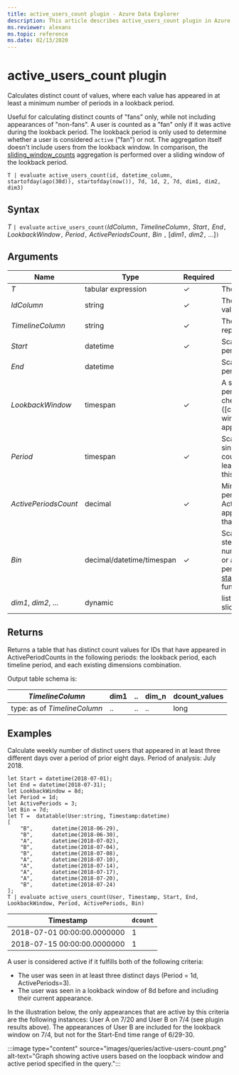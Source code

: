 ```yaml
---
title: active_users_count plugin - Azure Data Explorer
description: This article describes active_users_count plugin in Azure Data Explorer.
ms.reviewer: alexans
ms.topic: reference
ms.date: 02/13/2020
---
```

# active_users_count plugin

Calculates distinct count of values, where each value has appeared in at least a minimum number of periods in a lookback period.

Useful for calculating distinct counts of "fans" only,  while not including appearances of "non-fans". A user is counted as a "fan" only if it was active during the lookback period. The lookback period is only used to determine whether a user is considered `active` ("fan") or not. The aggregation itself doesn't include users from the lookback window. In comparison, the [sliding_window_counts](sliding-window-counts-plugin.md) aggregation is performed over a sliding window of the lookback period.

```kusto
T | evaluate active_users_count(id, datetime_column, startofday(ago(30d)), startofday(now()), 7d, 1d, 2, 7d, dim1, dim2, dim3)
```

## Syntax

*T* `| evaluate` `active_users_count(`*IdColumn*`,` *TimelineColumn*`,` *Start*`,` *End*`,` *LookbackWindow*`,` *Period*`,` *ActivePeriodsCount*`,` *Bin* `,` [*dim1*`,` *dim2*`,` ...]`)`

## Arguments

| Name | Type | Required | Description |
| -- | -- | -- | -- |
| *T* | tabular expression | &check; | The input tabular expression.|
| *IdColumn* | string | &check; | The name of the column with ID values that represent user activity. |
| *TimelineColumn* | string | &check; | The name of the column that represents timeline. |
| *Start* | datetime |  &check;  | Scalar with value of the analysis start period. |
| *End* | datetime |   | Scalar with value of the analysis end period. |
| *LookbackWindow* | timespan | &check; | A sliding time window defining a period where user appearance is checked. Lookback period starts at ([current appearance] - [lookback window]) and ends on ([current appearance]). |
| *Period* | timespan | &check; | Scalar constant timespan to count as single appearance (a user will be counted as active if it appears in at least distinct ActivePeriodsCount of this timespan. |
| *ActivePeriodsCount* | decimal | &check; | Minimal number of distinct active periods to decide if user is active. Active users are those users who appeared in at least (equal or greater than) active periods count. |
| *Bin* | decimal/datetime/timespan | &check; | Scalar constant value of the analysis step period. Can be a numeric/datetime/timestamp value, or a string that is `week`/`month`/`year`. All periods will be the corresponding [startofweek](startofweekfunction.md)/[startofmonth](startofmonthfunction.md)/[startofyear](startofyearfunction.md) functions. |
| *dim1*, *dim2*, ... | dynamic |   | list of the dimensions columns that slice the activity metrics calculation. |

## Returns

Returns a table that has distinct count values for IDs that have appeared in ActivePeriodCounts in the following periods: the lookback period, each timeline period, and each existing dimensions combination.

Output table schema is:

|*TimelineColumn*|dim1|..|dim_n|dcount_values|
|---|---|---|---|---|
|type: as of *TimelineColumn*|..|..|..|long|

## Examples

Calculate weekly number of distinct users that appeared in at least three different days over a period of prior eight days. Period of analysis: July 2018.

```kusto
let Start = datetime(2018-07-01);
let End = datetime(2018-07-31);
let LookbackWindow = 8d;
let Period = 1d;
let ActivePeriods = 3;
let Bin = 7d; 
let T =  datatable(User:string, Timestamp:datetime)
[
    "B",      datetime(2018-06-29),
    "B",      datetime(2018-06-30),
    "A",      datetime(2018-07-02),
    "B",      datetime(2018-07-04),
    "B",      datetime(2018-07-08),
    "A",      datetime(2018-07-10),
    "A",      datetime(2018-07-14),
    "A",      datetime(2018-07-17),
    "A",      datetime(2018-07-20),
    "B",      datetime(2018-07-24)
]; 
T | evaluate active_users_count(User, Timestamp, Start, End, LookbackWindow, Period, ActivePeriods, Bin)
```

|Timestamp|`dcount`|
|---|---|
|2018-07-01 00:00:00.0000000|1|
|2018-07-15 00:00:00.0000000|1|

A user is considered active if it fulfills both of the following criteria:

* The user was seen in at least three distinct days (Period = 1d, ActivePeriods=3).
* The user was seen in a lookback window of 8d before and including their current appearance.

In the illustration below, the only appearances that are active by this criteria are the following instances: User A on 7/20 and User B on 7/4 (see plugin results above).
The appearances of User B are included for the lookback window on 7/4, but not for the Start-End time range of 6/29-30.

:::image type="content" source="images/queries/active-users-count.png" alt-text="Graph showing active users based on the loopback window and active period specified in the query.":::
